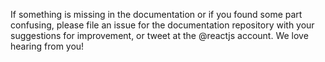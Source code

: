 If something is missing in the documentation or if you found some part confusing, please file an issue for the documentation repository with your suggestions for improvement, or tweet at the @reactjs account. We love hearing from you!